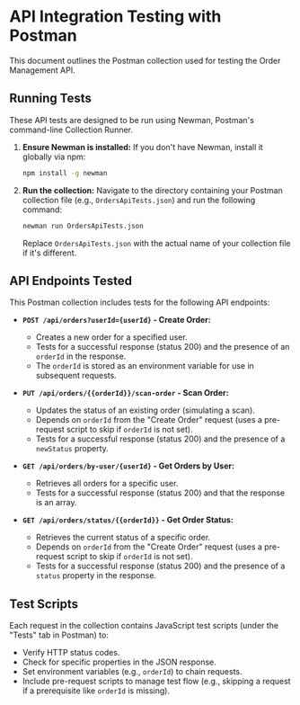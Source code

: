 # API Integration Testing with Postman

This document outlines the Postman collection used for testing the Order Management API.

## Running Tests

These API tests are designed to be run using Newman, Postman's command-line Collection Runner.

1.  **Ensure Newman is installed:**
    If you don't have Newman, install it globally via npm:
    ```bash
    npm install -g newman
    ```

2.  **Run the collection:**
    Navigate to the directory containing your Postman collection file (e.g., `OrdersApiTests.json`) and run the following command:
    ```bash
    newman run OrdersApiTests.json
    ```
    Replace `OrdersApiTests.json` with the actual name of your collection file if it's different.

## API Endpoints Tested

This Postman collection includes tests for the following API endpoints:

* **`POST /api/orders?userId={userId}` - Create Order:**
    * Creates a new order for a specified user.
    * Tests for a successful response (status 200) and the presence of an `orderId` in the response.
    * The `orderId` is stored as an environment variable for use in subsequent requests.

* **`PUT /api/orders/{{orderId}}/scan-order` - Scan Order:**
    * Updates the status of an existing order (simulating a scan).
    * Depends on `orderId` from the "Create Order" request (uses a pre-request script to skip if `orderId` is not set).
    * Tests for a successful response (status 200) and the presence of a `newStatus` property.

* **`GET /api/orders/by-user/{userId}` - Get Orders by User:**
    * Retrieves all orders for a specific user.
    * Tests for a successful response (status 200) and that the response is an array.

* **`GET /api/orders/status/{{orderId}}` - Get Order Status:**
    * Retrieves the current status of a specific order.
    * Depends on `orderId` from the "Create Order" request (uses a pre-request script to skip if `orderId` is not set).
    * Tests for a successful response (status 200) and the presence of a `status` property in the response.

## Test Scripts

Each request in the collection contains JavaScript test scripts (under the "Tests" tab in Postman) to:
- Verify HTTP status codes.
- Check for specific properties in the JSON response.
- Set environment variables (e.g., `orderId`) to chain requests.
- Include pre-request scripts to manage test flow (e.g., skipping a request if a prerequisite like `orderId` is missing).
